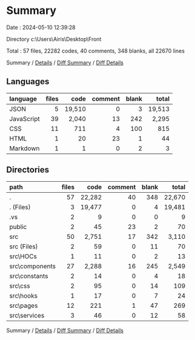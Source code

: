 # Summary

Date : 2024-05-10 12:39:28

Directory c:\\Users\\Airis\\Desktop\\Front

Total : 57 files,  22282 codes, 40 comments, 348 blanks, all 22670 lines

Summary / [Details](details.md) / [Diff Summary](diff.md) / [Diff Details](diff-details.md)

## Languages
| language | files | code | comment | blank | total |
| :--- | ---: | ---: | ---: | ---: | ---: |
| JSON | 5 | 19,510 | 0 | 3 | 19,513 |
| JavaScript | 39 | 2,040 | 13 | 242 | 2,295 |
| CSS | 11 | 711 | 4 | 100 | 815 |
| HTML | 1 | 20 | 23 | 1 | 44 |
| Markdown | 1 | 1 | 0 | 2 | 3 |

## Directories
| path | files | code | comment | blank | total |
| :--- | ---: | ---: | ---: | ---: | ---: |
| . | 57 | 22,282 | 40 | 348 | 22,670 |
| . (Files) | 3 | 19,477 | 0 | 4 | 19,481 |
| .vs | 2 | 9 | 0 | 0 | 9 |
| public | 2 | 45 | 23 | 2 | 70 |
| src | 50 | 2,751 | 17 | 342 | 3,110 |
| src (Files) | 2 | 59 | 0 | 11 | 70 |
| src\\HOCs | 1 | 11 | 0 | 2 | 13 |
| src\\components | 27 | 2,288 | 16 | 245 | 2,549 |
| src\\constants | 2 | 14 | 0 | 4 | 18 |
| src\\css | 2 | 95 | 0 | 14 | 109 |
| src\\hooks | 1 | 17 | 0 | 7 | 24 |
| src\\pages | 12 | 221 | 1 | 47 | 269 |
| src\\services | 3 | 46 | 0 | 12 | 58 |

Summary / [Details](details.md) / [Diff Summary](diff.md) / [Diff Details](diff-details.md)